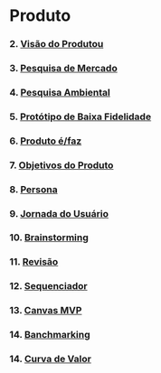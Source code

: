 # Produto

### 2. [**Visão do Produtou**](_docs/produto/visao_produto.md)

### 3. [**Pesquisa de Mercado**](_docs/produto/pesquisa_mercado.md)

### 4. [**Pesquisa Ambiental**](_docs/produto/pesquisa_ambiental.md)

### 5. [**Protótipo de Baixa Fidelidade**](_docs/produto/prototipo_baixa_fidelidade.md)

### 6. [**Produto é/faz**](_docs/produto/produto_e.md)

### 7. [**Objetivos do Produto**](_docs/produto/objetivo_produto.md)

### 8. [**Persona**](_docs/produto/persona.md)

### 9. [**Jornada do Usuário**](_docs/produto/jornada.md)

### 10. [**Brainstorming**](_docs/produto/brainstorming.md)

### 11. [**Revisão**](_docs/produto/revisao.md)

### 12. [**Sequenciador**](_docs/produto/sequenciador.md)

### 13. [**Canvas MVP**](_docs/produto/canvas.md)

### 14. [**Banchmarking**](_docs/produto/benchmarking.md)
### 14. [**Curva de Valor**](_docs/produto/curva_valor.md)

